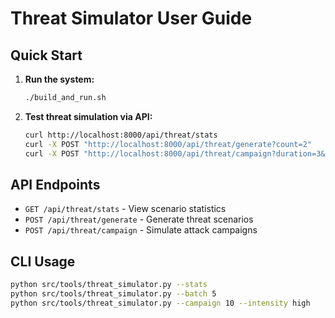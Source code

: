# Threat Simulator User Guide

## Quick Start

1. **Run the system:**
   ```bash
   ./build_and_run.sh
   ```

2. **Test threat simulation via API:**
   ```bash
   curl http://localhost:8000/api/threat/stats
   curl -X POST "http://localhost:8000/api/threat/generate?count=2"
   curl -X POST "http://localhost:8000/api/threat/campaign?duration=3&intensity=high"
   ```

## API Endpoints

- `GET /api/threat/stats` - View scenario statistics
- `POST /api/threat/generate` - Generate threat scenarios
- `POST /api/threat/campaign` - Simulate attack campaigns

## CLI Usage

```bash
python src/tools/threat_simulator.py --stats
python src/tools/threat_simulator.py --batch 5
python src/tools/threat_simulator.py --campaign 10 --intensity high
```